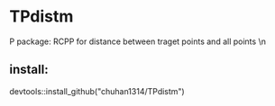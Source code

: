 # TPdistm
P package: RCPP for distance between traget points and all points \n
## install:
devtools::install_github("chuhan1314/TPdistm")
